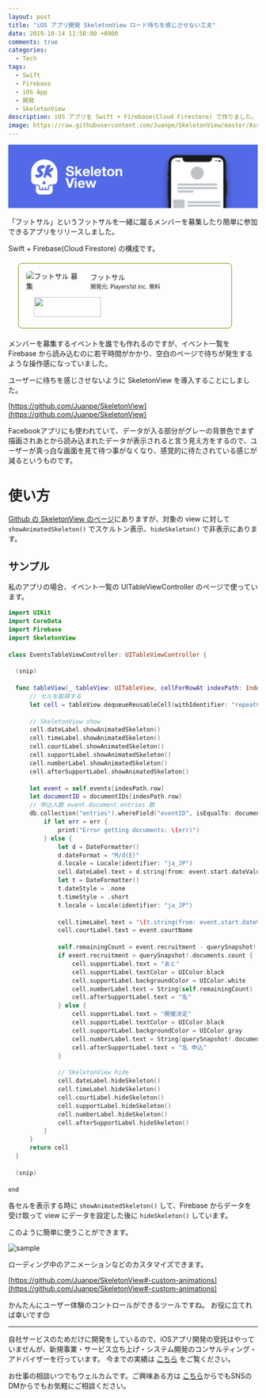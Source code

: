 ```yaml
---
layout: post
title: "iOS アプリ開発 SkeletonView ロード待ちを感じさせない工夫"
date: 2019-10-14 11:50:00 +0900
comments: true
categories:
  - Tech
tags:
  - Swift
  - Firebase
  - iOS App
  - 開発
  - SkeletonView
description: iOS アプリを Swift + Firebase(Cloud Firestore) で作りました。 Firebase からのデータロードの待ち時間をユーザーに感じさせないために SkeletonView を入れました。その導入メモです。
image: https://raw.githubusercontent.com/Juanpe/SkeletonView/master/Assets/header2.jpg
---
```

![SkeletonView](https://raw.githubusercontent.com/Juanpe/SkeletonView/master/Assets/header2.jpg)

「フットサル」というフットサルを一緒に蹴るメンバーを募集したり簡単に参加できるアプリをリリースしました。

Swift + Firebase(Cloud Firestore) の構成です。

<div id="appreach-box" style="text-align: left; border: solid 0.5px #808000; border-radius: 8px; margin: 20px; padding: 5px; max-width: 420px;">
  <img id="appreach-image" src="https://is4-ssl.mzstatic.com/image/thumb/Purple113/v4/66/ec/a3/66eca3c8-3954-c9c1-586e-d50fdfa99705/source/512x512bb.jpg" alt="フットサル 募集" style="float: left; margin: 10px; width: 25%; max-width: 120px; border-radius: 10%; margin-right: 25px;">
  <div class="appreach-info" style="margin: 12px;">
    <div id="appreach-appname">フットサル</div>
    <div id="appreach-developer" style="font-size: 80%; display: inline-block;">
      開発元:
      <span id="appreach-developerurl">Players1st inc.</span>
    </div>
    <div id="appreach-price" style="font-size: 80%; display: inline-block;">無料</div>
    <div class="appreach-links" style="margin: 14px;">
      <div id="appreach-itunes-link" style="display: inline-block;">
        <a id="appreach-itunes" href="https://apps.apple.com/jp/app/%25E3%2583%2595%25E3%2583%2583%25E3%2583%2588%25E3%2582%25B5%25E3%2583%25AB/id1467175472?uo=4" target="_blank" rel="nofollow">
          <img src="https://nabettu.github.io/appreach/img/itune_ja.svg" style="height: 40px; width: 135px;">
        </a>
      </div>
    </div>
  </div>
</div>

メンバーを募集するイベントを誰でも作れるのですが、イベント一覧を Firebase から読み込むのに若干時間がかかり、空白のページで待ちが発生するような操作感になっていました。

ユーザーに待ちを感じさせないように SkeletonView を導入することにしました。

[https://github.com/Juanpe/SkeletonView](https://github.com/Juanpe/SkeletonView)

Facebookアプリにも使われていて、データが入る部分がグレーの背景色でまず描画されあとから読み込まれたデータが表示されると言う見え方をするので、ユーザーが真っ白な画面を見て待つ事がなくなり、感覚的に待たされている感じが減るというものです。


# 使い方

[Github の SkeletonView のページ](https://github.com/Juanpe/SkeletonView#-how-to-use)にありますが、対象の view に対して `showAnimatedSkeleton()` でスケルトン表示、`hideSkeleton()` で非表示にあります。

## サンプル

私のアプリの場合、イベント一覧の UITableViewController のページで使っています。

```swift
import UIKit
import CoreData
import Firebase
import SkeletonView

class EventsTableViewController: UITableViewController {

  (snip)

  func tableView(_ tableView: UITableView, cellForRowAt indexPath: IndexPath) -> UITableViewCell {
      // セルを取得する
      let cell = tableView.dequeueReusableCell(withIdentifier: "repeatCell", for: indexPath) as! CustomEventCell

      // SkeletonView show
      cell.dateLabel.showAnimatedSkeleton()
      cell.timeLabel.showAnimatedSkeleton()
      cell.courtLabel.showAnimatedSkeleton()
      cell.supportLabel.showAnimatedSkeleton()
      cell.numberLabel.showAnimatedSkeleton()
      cell.afterSupportLabel.showAnimatedSkeleton()

      let event = self.events[indexPath.row]
      let documentID = documentIDs[indexPath.row]
      // 申込人数 event.document.entries 数
      db.collection("entries").whereField("eventID", isEqualTo: documentID).getDocuments() { (querySnapshot, err) in
          if let err = err {
              print("Error getting documents: \(err)")
          } else {
              let d = DateFormatter()
              d.dateFormat = "M/d(E)"
              d.locale = Locale(identifier: "ja_JP")
              cell.dateLabel.text = d.string(from: event.start.dateValue())
              let t = DateFormatter()
              t.dateStyle = .none
              t.timeStyle = .short
              t.locale = Locale(identifier: "ja_JP")

              cell.timeLabel.text = "\(t.string(from: event.start.dateValue())) - \(t.string(from: event.end.dateValue()))"
              cell.courtLabel.text = event.courtName

              self.remainingCount = event.recruitment - querySnapshot!.documents.count
              if event.recruitment > querySnapshot!.documents.count {
                  cell.supportLabel.text = "あと"
                  cell.supportLabel.textColor = UIColor.black
                  cell.supportLabel.backgroundColor = UIColor.white
                  cell.numberLabel.text = String(self.remainingCount)
                  cell.afterSupportLabel.text = "名"
              } else {
                  cell.supportLabel.text = "開催決定"
                  cell.supportLabel.textColor = UIColor.black
                  cell.supportLabel.backgroundColor = UIColor.gray
                  cell.numberLabel.text = String(querySnapshot!.documents.count)
                  cell.afterSupportLabel.text = "名 申込"
              }

              // SkeletonView hide
              cell.dateLabel.hideSkeleton()
              cell.timeLabel.hideSkeleton()
              cell.courtLabel.hideSkeleton()
              cell.supportLabel.hideSkeleton()
              cell.numberLabel.hideSkeleton()
              cell.afterSupportLabel.hideSkeleton()
          }
      }
      return cell
  }

  (snip)

end
```

各セルを表示する時に `showAnimatedSkeleton()` して、Firebase からデータを受け取って view にデータを設定した後に `hideSkeleton()` しています。

このように簡単に使うことができます。

![sample](https://raw.githubusercontent.com/Juanpe/SkeletonView/master/Assets/gradient_animated.gif)

ローディング中のアニメーションなどのカスタマイズできます。

[https://github.com/Juanpe/SkeletonView#-custom-animations](https://github.com/Juanpe/SkeletonView#-custom-animations)

かんたんにユーザー体験のコントロールができるツールですね。
お役に立てれば幸いです😊

---

自社サービスのためだけに開発をしているので、iOSアプリ開発の受託はやっていませんが、新規事業・サービス立ち上げ・システム開発のコンサルティング・アドバイザーを行っています。
今までの実績は [こちら](/professional-career/) をご覧ください。

お仕事の相談いつでもウェルカムです。ご興味ある方は [こちら](/contact)からでもSNSのDMからでもお気軽にご相談ください。
